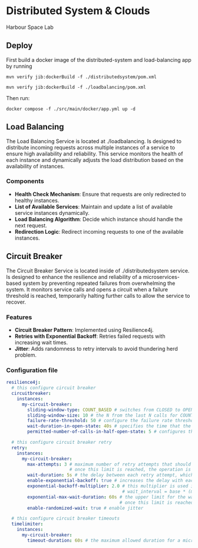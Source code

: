 # Distributed System & Clouds 

Harbour Space Lab

## Deploy

First build a docker image of the distributed-system and load-balancing app by running

```
mvn verify jib:dockerBuild -f ./distributedsystem/pom.xml

mvn verify jib:dockerBuild -f ./loadbalancing/pom.xml
```

Then run:

```
docker compose -f ./src/main/docker/app.yml up -d
```

## Load Balancing

The Load Balancing Service is located at ./loadbalancing. Is designed to distribute incoming requests across multiple instances of a service to ensure high availability and reliability. This service monitors the health of each instance and dynamically adjusts the load distribution based on the availability of instances.

### Components

- **Health Check Mechanism**: Ensure that requests are only redirected to healthy instances.
- **List of Available Services**: Maintain and update a list of available service instances dynamically.
- **Load Balancing Algorithm**: Decide which instance should handle the next request.
- **Redirection Logic**: Redirect incoming requests to one of the available instances.

## Circuit Breaker

The Circuit Breaker Service is located inside of ./distributedsystem service. Is designed to enhance the resilience and reliability of a microservices-based system by preventing repeated failures from overwhelming the system. It monitors service calls and opens a circuit when a failure threshold is reached, temporarily halting further calls to allow the service to recover.

### Features 

- **Circuit Breaker Pattern**: Implemented using Resilience4j.
- **Retries with Exponential Backoff**: Retries failed requests with increasing wait times.
- **Jitter**: Adds randomness to retry intervals to avoid thundering herd problem.

### Configuration file

```yml
resilience4j:
  # this configure circuit breaker
  circuitbreaker: 
    instances:
      my-circuit-breaker:
        sliding-window-type: COUNT_BASED # switches from CLOSED to OPEN if the last N calls failed or were slow
        sliding-window-size: 10 # the N from the last N calls for COUNT_BASED
        failure-rate-threshold: 50 # configure the failure rate threshold
        wait-duration-in-open-state: 40s # specifies the time that the circuit breaker should wait before switching to a half-open state
        permitted-number-of-calls-in-half-open-state: 5 # configures the number of calls that will be allowed in the half-open state

  # this configure circuit breaker retry
  retry: 
    instances:
      my-circuit-breaker:
        max-attempts: 3 # maximum number of retry attempts that should be made for a failed operation 
                        # once this limit is reached, the operation is considered as failed
        wait-duration: 5s # the delay between each retry attempt, which can be a fixed delay or follow an exponential backoff strategy
        enable-exponential-backoff: true # increases the delay with each subsequent retry to avoid overloading the service
        exponential-backoff-multiplier: 2.0 # this multiplier is used in calculating the waiting time
                                            # wait_interval = base * (multiplier ^ (retry_count - 1)) +/- (random_interval)
        exponential-max-wait-duration: 60s # the upper limit for the wait duration between retries
                                           # once this limit is reached, subsequent retries will use this maximum duration
        enable-randomized-wait: true # enable jitter

  # this configure circuit breaker timeouts
  timelimiter:
    instances:
      my-circuit-breaker:
        timeout-duration: 60s # the maximum allowed duration for a microservice call
```